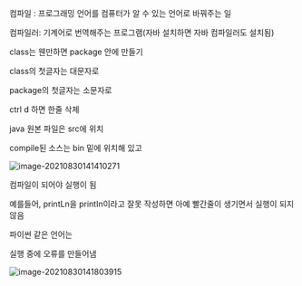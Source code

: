 컴파일 : 프로그래밍 언어를 컴퓨터가 알 수 있는 언어로 바꿔주는 일

컴파일러: 기계어로 번역해주는 프로그램(자바 설치하면 자바 컴파일러도 설치됨)



class는 웬만하면 package 안에 만들기

class의 첫글자는 대문자로

package의 첫글자는 소문자로



ctrl d 하면 한줄 삭제



java 원본 파일은 src에 위치

compile된 소스는 bin 밑에 위치해 있고



![image-20210830141410271](https://user-images.githubusercontent.com/77482972/131523776-e40cf0f1-a1a6-403d-ac2f-1678dd158fc1.png)

컴파일이 되어야 실행이 됨

예를들어, printLn을 printIn이라고 잘못 작성하면 아예 빨간줄이 생기면서 실행이 되지 않음



파이썬 같은 언어는

실행 중에 오류를 만들어냄



![image-20210830141803915](https://user-images.githubusercontent.com/77482972/131523782-ef287429-c2cd-4b8b-bebb-0f3f10fa7484.png)

